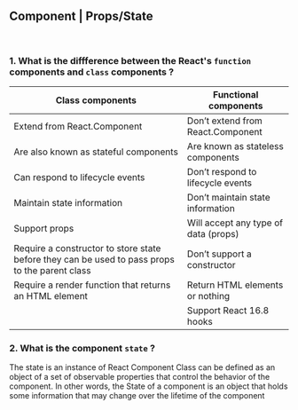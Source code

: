 
## Component | Props/State

<br>

### 1.  What is the diffference between the React's `function` components and `class` components ?      
  | Class components  | Functional components |
| ------------- | ------------- |
| Extend from React.Component | Don’t extend from React.Component |
| Are also known as stateful components | Are known as stateless components |
| Can respond to lifecycle events | Don’t respond to lifecycle events |
| Maintain state information  | Don’t maintain state information  |
| Support props | Will accept any type of data (props)  |
| Require a constructor to store state before they can be used to pass props to the parent class  | Don’t support a constructor |
| Require a render function that returns an HTML element  | Return HTML elements or nothing |
|           |     Support React 16.8 hooks  |

### 2.  What is the component `state` ?
The state is an instance of React Component Class can be defined as an object of a set of observable properties that control the behavior of the component. In other words, the State of a component is an object that holds some information that may change over the lifetime of the component

<br>
